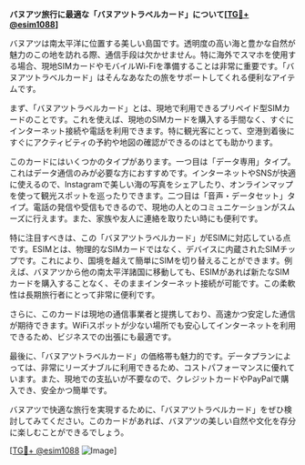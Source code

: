 **バヌアツ旅行に最適な「バヌアツトラベルカード」について[[TG💪+ @esim1088](https://t.me/s/esim1088)]**

バヌアツは南太平洋に位置する美しい島国です。透明度の高い海と豊かな自然が魅力のこの地を訪れる際、通信手段は欠かせません。特に海外でスマホを使用する場合、現地SIMカードやモバイルWi-Fiを準備することは非常に重要です。「バヌアツトラベルカード」はそんなあなたの旅をサポートしてくれる便利なアイテムです。

まず、「バヌアツトラベルカード」とは、現地で利用できるプリペイド型SIMカードのことです。これを使えば、現地のSIMカードを購入する手間なく、すぐにインターネット接続や電話を利用できます。特に観光客にとって、空港到着後にすぐにアクティビティの予約や地図の確認ができるのはとても助かります。

このカードにはいくつかのタイプがあります。一つ目は「データ専用」タイプ。これはデータ通信のみが必要な方におすすめです。インターネットやSNSが快適に使えるので、Instagramで美しい海の写真をシェアしたり、オンラインマップを使って観光スポットを巡ったりできます。二つ目は「音声・データセット」タイプ。電話の発信や受信もできるので、現地の人とのコミュニケーションがスムーズに行えます。また、家族や友人に連絡を取りたい時にも便利です。

特に注目すべきは、この「バヌアツトラベルカード」がESIMに対応している点です。ESIMとは、物理的なSIMカードではなく、デバイスに内蔵されたSIMチップです。これにより、国境を越えて簡単にSIMを切り替えることができます。例えば、バヌアツから他の南太平洋諸国に移動しても、ESIMがあれば新たなSIMカードを購入することなく、そのままインターネット接続が可能です。この柔軟性は長期旅行者にとって非常に便利です。

さらに、このカードは現地の通信事業者と提携しており、高速かつ安定した通信が期待できます。WiFiスポットが少ない場所でも安心してインターネットを利用できるため、ビジネスでの出張にも最適です。

最後に、「バヌアツトラベルカード」の価格帯も魅力的です。データプランによっては、非常にリーズナブルに利用できるため、コストパフォーマンスに優れています。また、現地での支払いが不要なので、クレジットカードやPayPalで購入でき、安全かつ簡単です。

バヌアツで快適な旅行を実現するために、「バヌアツトラベルカード」をぜひ検討してみてください。このカードがあれば、バヌアツの美しい自然や文化を存分に楽しむことができるでしょう。

[[TG💪+ @esim1088](https://t.me/s/esim1088) ![Image](https://i.postimg.cc/Y0z9fWf4/image.png)]